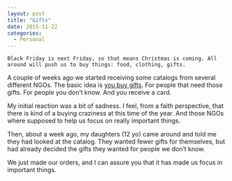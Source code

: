 ```yaml
---
layout: post
title: "Gifts"
date: 2015-11-22
categories:
  - Personal
---
```


    Black Friday is next Friday, so that means Christmas is coming. All around will push us to buy things: food, clothing, gifts.

A couple of weeks ago we started receiving some catalogs from several different NGOs. The basic idea is [you buy gifts](http://worldgifts.cafod.org.uk/). For people that need those gifts. For people you don’t know. And you receive a card.

My initial reaction was a bit of sadness. I feel, from a faith perspective, that there is kind of a buying craziness at this time of the year. And those NGOs where supposed to help us focus on really important things.

Then, about a week ago, my daughters (12 yo) came around and told me they had looked at the catalog. They wanted fewer gifts for themselves, but had already decided the gifts they wanted for people we don’t know.

We just made our orders, and I can assure you that it has made us focus in important things.
